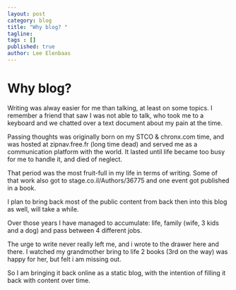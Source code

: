 ```yaml
---
layout: post
category: blog
title: "Why blog? "
tagline:
tags : []
published: true
author: Lee Elenbaas
---
```

# Why blog?

Writing was alway easier for me than talking, at least on some topics. I remember a friend that saw I was not able to talk, who took me to a keyboard and we chatted over a text document about my pain at the time.

Passing thoughts was originally born on my STCO & chronx.com time, and was hosted at zipnav.free.fr (long time dead) and served me as a communication platform with the world. It lasted until life became too busy for me to handle it, and died of neglect.

That period was the most fruit-full in my life in terms of writing. Some of that work also got to stage.co.il/Authors/36775 and one event got published in a book.

I plan to bring back most of the public content from back then into this blog as well, will take a while.

Over those years I have managed to accumulate: life, family (wife, 3 kids and a dog) and pass between 4 different jobs.

The urge to write never really left me, and i wrote to the drawer here and there. I watched my grandmother bring to life 2 books (3rd on the way) was happy for her, but felt i am missing out.

So I am bringing it back online as a static blog, with the intention of filling it back with content over time.
